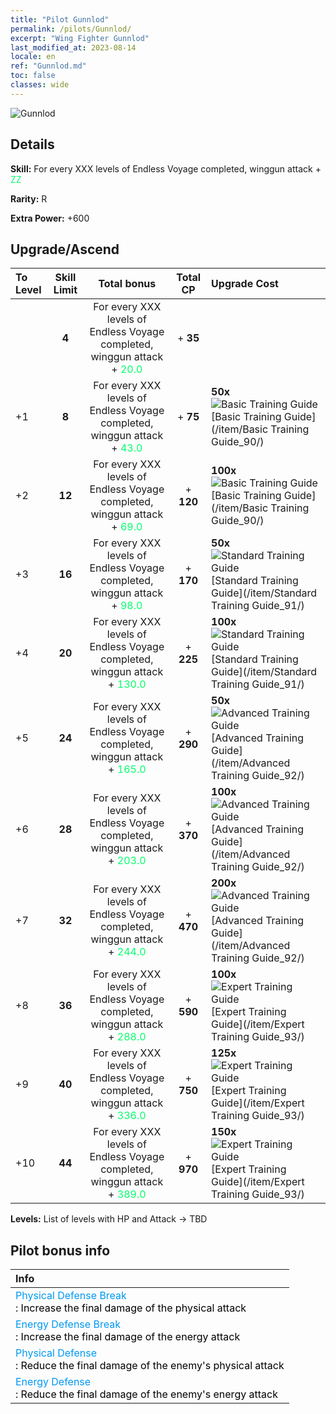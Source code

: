 ```yaml
---
title: "Pilot Gunnlod"
permalink: /pilots/Gunnlod/
excerpt: "Wing Fighter Gunnlod"
last_modified_at: 2023-08-14
locale: en
ref: "Gunnlod.md"
toc: false
classes: wide
---
```



 ![Gunnlod](/images/pilots/aviator_piece_4002.png)

## Details

 **Skill:** For every XXX levels of Endless Voyage completed, winggun attack + <span style="color: #03ff6b">ZZ</span><br/><span style="color: #000000;"></span> 

 **Rarity:** R 

 **Extra Power:** +600 



## Upgrade/Ascend

  |  To Level | Skill Limit |     Total bonus    | Total CP |   Upgrade Cost     |
  |:----|:-----:|:-------------------:|:-------:|:-----------------|
  |   | **4**  | For every XXX levels of Endless Voyage completed, winggun attack + <span style="color: #03ff6b">20.0</span><br/><span style="color: #000000;"></span>  | + **35**  |  |
  | +1  | **8**  | For every XXX levels of Endless Voyage completed, winggun attack + <span style="color: #03ff6b">43.0</span><br/><span style="color: #000000;"></span>  | + **75**  | **50x**![Basic Training Guide](/images/item/Basic_Training_Guide_p.png)[Basic Training Guide](/item/Basic Training Guide_90/) |
  | +2  | **12**  | For every XXX levels of Endless Voyage completed, winggun attack + <span style="color: #03ff6b">69.0</span><br/><span style="color: #000000;"></span>  | + **120**  | **100x**![Basic Training Guide](/images/item/Basic_Training_Guide_p.png)[Basic Training Guide](/item/Basic Training Guide_90/) |
  | +3  | **16**  | For every XXX levels of Endless Voyage completed, winggun attack + <span style="color: #03ff6b">98.0</span><br/><span style="color: #000000;"></span>  | + **170**  | **50x**![Standard Training Guide](/images/item/Standard_Training_Guide_p.png)[Standard Training Guide](/item/Standard Training Guide_91/) |
  | +4  | **20**  | For every XXX levels of Endless Voyage completed, winggun attack + <span style="color: #03ff6b">130.0</span><br/><span style="color: #000000;"></span>  | + **225**  | **100x**![Standard Training Guide](/images/item/Standard_Training_Guide_p.png)[Standard Training Guide](/item/Standard Training Guide_91/) |
  | +5  | **24**  | For every XXX levels of Endless Voyage completed, winggun attack + <span style="color: #03ff6b">165.0</span><br/><span style="color: #000000;"></span>  | + **290**  | **50x**![Advanced Training Guide](/images/item/Advanced_Training_Guide_p.png)[Advanced Training Guide](/item/Advanced Training Guide_92/) |
  | +6  | **28**  | For every XXX levels of Endless Voyage completed, winggun attack + <span style="color: #03ff6b">203.0</span><br/><span style="color: #000000;"></span>  | + **370**  | **100x**![Advanced Training Guide](/images/item/Advanced_Training_Guide_p.png)[Advanced Training Guide](/item/Advanced Training Guide_92/) |
  | +7  | **32**  | For every XXX levels of Endless Voyage completed, winggun attack + <span style="color: #03ff6b">244.0</span><br/><span style="color: #000000;"></span>  | + **470**  | **200x**![Advanced Training Guide](/images/item/Advanced_Training_Guide_p.png)[Advanced Training Guide](/item/Advanced Training Guide_92/) |
  | +8  | **36**  | For every XXX levels of Endless Voyage completed, winggun attack + <span style="color: #03ff6b">288.0</span><br/><span style="color: #000000;"></span>  | + **590**  | **100x**![Expert Training Guide](/images/item/Expert_Training_Guide_p.png)[Expert Training Guide](/item/Expert Training Guide_93/) |
  | +9  | **40**  | For every XXX levels of Endless Voyage completed, winggun attack + <span style="color: #03ff6b">336.0</span><br/><span style="color: #000000;"></span>  | + **750**  | **125x**![Expert Training Guide](/images/item/Expert_Training_Guide_p.png)[Expert Training Guide](/item/Expert Training Guide_93/) |
  | +10  | **44**  | For every XXX levels of Endless Voyage completed, winggun attack + <span style="color: #03ff6b">389.0</span><br/><span style="color: #000000;"></span>  | + **970**  | **150x**![Expert Training Guide](/images/item/Expert_Training_Guide_p.png)[Expert Training Guide](/item/Expert Training Guide_93/) |



 **Levels:**  List of levels with HP and Attack -> TBD



## Pilot bonus info

  |  Info |
  |:------|
  | <span style="color: #0099f2">Physical Defense Break</span><br/><span style="color: #000000;">: Increase the final damage of the physical attack</span> |
  | <span style="color: #0099f2">Energy Defense Break</span><br/><span style="color: #000000;">: Increase the final damage of the energy attack</span> |
  | <span style="color: #0099f2">Physical Defense</span><br/><span style="color: #000000;">: Reduce the final damage of the enemy's physical attack</span> |
  | <span style="color: #0099f2">Energy Defense</span><br/><span style="color: #000000;">: Reduce the final damage of the enemy's energy attack</span> |

